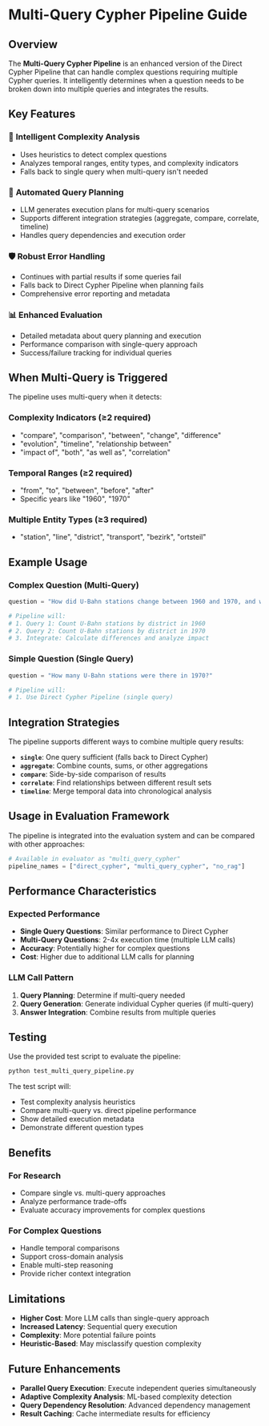 # Multi-Query Cypher Pipeline Guide

## Overview

The **Multi-Query Cypher Pipeline** is an enhanced version of the Direct Cypher Pipeline that can handle complex questions requiring multiple Cypher queries. It intelligently determines when a question needs to be broken down into multiple queries and integrates the results.

## Key Features

### 🧠 **Intelligent Complexity Analysis**

- Uses heuristics to detect complex questions
- Analyzes temporal ranges, entity types, and complexity indicators
- Falls back to single query when multi-query isn't needed

### 🔄 **Automated Query Planning**

- LLM generates execution plans for multi-query scenarios
- Supports different integration strategies (aggregate, compare, correlate, timeline)
- Handles query dependencies and execution order

### 🛡️ **Robust Error Handling**

- Continues with partial results if some queries fail
- Falls back to Direct Cypher Pipeline when planning fails
- Comprehensive error reporting and metadata

### 📊 **Enhanced Evaluation**

- Detailed metadata about query planning and execution
- Performance comparison with single-query approach
- Success/failure tracking for individual queries

## When Multi-Query is Triggered

The pipeline uses multi-query when it detects:

### **Complexity Indicators** (≥2 required)

- "compare", "comparison", "between", "change", "difference"
- "evolution", "timeline", "relationship between"
- "impact of", "both", "as well as", "correlation"

### **Temporal Ranges** (≥2 required)

- "from", "to", "between", "before", "after"
- Specific years like "1960", "1970"

### **Multiple Entity Types** (≥3 required)

- "station", "line", "district", "transport", "bezirk", "ortsteil"

## Example Usage

### Complex Question (Multi-Query)

```python
question = "How did U-Bahn stations change between 1960 and 1970, and what was the impact on different districts?"

# Pipeline will:
# 1. Query 1: Count U-Bahn stations by district in 1960
# 2. Query 2: Count U-Bahn stations by district in 1970  
# 3. Integrate: Calculate differences and analyze impact
```

### Simple Question (Single Query)

```python
question = "How many U-Bahn stations were there in 1970?"

# Pipeline will:
# 1. Use Direct Cypher Pipeline (single query)
```

## Integration Strategies

The pipeline supports different ways to combine multiple query results:

- **`single`**: One query sufficient (falls back to Direct Cypher)
- **`aggregate`**: Combine counts, sums, or other aggregations
- **`compare`**: Side-by-side comparison of results
- **`correlate`**: Find relationships between different result sets
- **`timeline`**: Merge temporal data into chronological analysis

## Usage in Evaluation Framework

The pipeline is integrated into the evaluation system and can be compared with other approaches:

```python
# Available in evaluator as "multi_query_cypher"
pipeline_names = ["direct_cypher", "multi_query_cypher", "no_rag"]
```

## Performance Characteristics

### **Expected Performance**

- **Single Query Questions**: Similar performance to Direct Cypher
- **Multi-Query Questions**: 2-4x execution time (multiple LLM calls)
- **Accuracy**: Potentially higher for complex questions
- **Cost**: Higher due to additional LLM calls for planning

### **LLM Call Pattern**

1. **Query Planning**: Determine if multi-query needed
2. **Query Generation**: Generate individual Cypher queries (if multi-query)
3. **Answer Integration**: Combine results from multiple queries

## Testing

Use the provided test script to evaluate the pipeline:

```bash
python test_multi_query_pipeline.py
```

The test script will:

- Test complexity analysis heuristics
- Compare multi-query vs. direct pipeline performance
- Show detailed execution metadata
- Demonstrate different question types

## Benefits

### **For Research**

- Compare single vs. multi-query approaches
- Analyze performance trade-offs
- Evaluate accuracy improvements for complex questions

### **For Complex Questions**

- Handle temporal comparisons
- Support cross-domain analysis
- Enable multi-step reasoning
- Provide richer context integration

## Limitations

- **Higher Cost**: More LLM calls than single-query approach
- **Increased Latency**: Sequential query execution
- **Complexity**: More potential failure points
- **Heuristic-Based**: May misclassify question complexity

## Future Enhancements

- **Parallel Query Execution**: Execute independent queries simultaneously
- **Adaptive Complexity Analysis**: ML-based complexity detection
- **Query Dependency Resolution**: Advanced dependency management
- **Result Caching**: Cache intermediate results for efficiency
